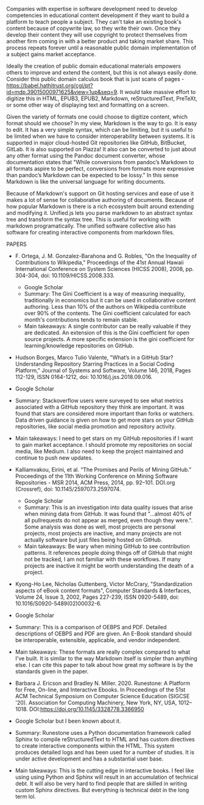 Companies with expertise in software development need to develop competencies in educational content development if they want to build a platform to teach people a subject. They can't take an existing book's content because of copywrite law, so they write their own. Once they develop their content they will use copyright to protect themselves from another firm coming in with a better product and taking market share. This process repeats forever until a reasonable public domain implementation of a subject gains market acceptance.

Ideally the creation of public domain educational materials empowers others to improve and extend the content, but this is not always easily done. Consider this public domain calculus book that is just scans of pages - https://babel.hathitrust.org/cgi/pt?id=mdp.39015000971625&view=1up&seq=9. It would take massive effort to digitize this in HTML, EPUB3, EPUB2, Markdown, reStructuredText, PreTeXt, or some other way of displaying text and formatting on a screen.

Given the variety of formats one could choose to digitize content, which format should we choose? In my view, Markdown is the way to go. It is easy to edit. It has a very simple syntax, which can be limiting, but it is useful to be limited when we have to consider interoperability between systems. It is supported in major cloud-hosted Git repositories like GitHub, BitBucket, GitLab. It is also supported on Piazza! It also can be converted to just about any other format using the Pandoc document converter, whose documentation states that "While conversions from pandoc’s Markdown to all formats aspire to be perfect, conversions from formats more expressive than pandoc’s Markdown can be expected to be lossy." In this sense Markdown is like the universal language for writing documents.

Because of Markdown's support on Git hosting services and ease of use it makes a lot of sense for collaborative authoring of documents. Because of how popular Markdown is there is a rich ecosystem built around extending and modifying it. Unified.js lets you parse markdown to an abstract syntax tree and transform the syntax tree. This is useful for working with markdown programatically. The unified software collective also has software for creating interactive components from markdown files.

PAPERS

* F. Ortega, J. M. Gonzalez-Barahona and G. Robles, "On the Inequality of Contributions to Wikipedia," Proceedings of the 41st Annual Hawaii International Conference on System Sciences (HICSS 2008), 2008, pp. 304-304, doi: 10.1109/HICSS.2008.333.
  * Google Scholar
  * Summary: The Gini Coefficient is a way of measuring inequality, traditionally in economics but it can be used in collaborative content authoring. Less than 10% of the authors on Wikipedia contribute over 90% of the contents. The Gini coefficient calculated for each month's contributions tends to remain stable.
  * Main takeaways: A single contributor can be really valuable if they are dedicated. An extension of this is the Gini coefficient for open source projects. A more specific extension is the gini coefficient for learning/knowledge repositories on GitHub.

* Hudson Borges, Marco Tulio Valente, "What’s in a GitHub Star? Understanding Repository Starring Practices in a Social Coding Platform," Journal of Systems and Software, Volume 146, 2018, Pages 112-129, ISSN 0164-1212, doi: 10.1016/j.jss.2018.09.016.
 * Google Scholar
 * Summary: Stackoverflow users were surveyed to see what metrics associated with a GitHub repository they think are important. It was found that stars are considered more important than forks or watchers. Data driven guidance is given on how to get more stars on your GitHub repositories, like social media promotion and repository activity.
 * Main takeaways: I need to get stars on my GitHub repositories if I want to gain market acceptance. I should promote my repositories on social media, like Medium. I also need to keep the project maintained and continue to push new updates.

* Kalliamvakou, Eirini, et al. “The Promises and Perils of Mining GitHub.” Proceedings of the 11th Working Conference on Mining Software Repositories - MSR 2014, ACM Press, 2014, pp. 92–101. DOI.org (Crossref), doi: 10.1145/2597073.2597074.
  * Google Scholar
  * Summary: This is an investigation into data quality issues that arise when mining data from GitHub. It was found that "...almost 40% of all pullrequests do not appear as merged, even though they were.". Some analysis was done as well, most projects are personal projects, most projects are inactive, and many projects are not actually software but just files being hosted on GitHub.
  * Main takeaways: Be wary when mining GitHub to see contribution patterns. It references people doing things off of GitHub that might not be tracked, I am not familiar with these workflows. If many projects are inactive it might be worth understanding the death of a project.

* Kyong-Ho Lee, Nicholas Guttenberg, Victor McCrary, "Standardization aspects of eBook content formats", Computer Standards & Interfaces, Volume 24, Issue 3, 2002, Pages 227-239, ISSN 0920-5489, doi: 10.1016/S0920-5489(02)00032-6.
 * Google Scholar
 * Summary: This is a comparison of OEBPS and PDF. Detailed descriptions of OEBPS and PDF are given. An E-Book standard should be interoperable, extensible, applicable, and vendor independent.
 * Main takeaways: These formats are really complex compared to what I've built. It is similar to the way Markdown itself is simpler than anything else. I can cite this paper to talk about how great my software is by the standards given in the paper.

* Barbara J. Ericson and Bradley N. Miller. 2020. Runestone: A Platform for Free, On-line, and Interactive Ebooks. In Proceedings of the 51st ACM Technical Symposium on Computer Science Education (SIGCSE '20). Association for Computing Machinery, New York, NY, USA, 1012–1018. DOI:https://doi.org/10.1145/3328778.3366950
 * Google Scholar but I been known about it.
 * Summary: Runestone uses a Python documentation framework called Sphinx to compile reStructuredText to HTML and has custom directives to create interactive components within the HTML. This system produces detailed logs and has been used for a number of studies. It is under active development and has a substantial user base.
 * Main takeaways: This is the cutting edge in interactive books. I feel like using using Python and Sphinx will result in an accumulation of technical debt. It will also be very hard to find people that are skilled in writing custom Sphinx directives. But everything is technical debt in the long term lol.





